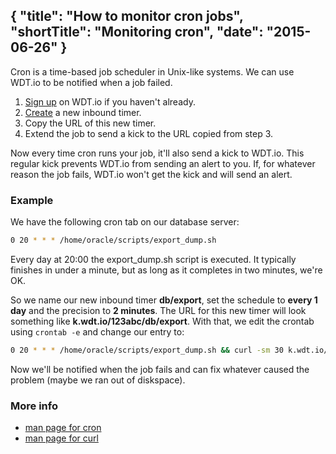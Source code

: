 {
  "title": "How to monitor cron jobs",
  "shortTitle": "Monitoring cron",
  "date": "2015-06-26"
}
---
Cron is a time-based job scheduler in Unix-like systems. We can use WDT.io to be notified when a job failed.

1. [Sign up](https://wdt.io/signup) on WDT.io if you haven't already.
2. [Create](inbound_timer.html) a new inbound timer.
3. Copy the URL of this new timer.
4. Extend the job to send a kick to the URL copied from step 3.

Now every time cron runs your job, it'll also send a kick to WDT.io. This regular kick prevents WDT.io from sending an alert to you. If, for whatever reason the job fails, WDT.io won't get the kick and will send an alert.


### Example

We have the following cron tab on our database server:

```bash
0 20 * * * /home/oracle/scripts/export_dump.sh
```
Every day at 20:00 the export_dump.sh script is executed. It typically finishes in under a minute, but as long as it completes in two minutes, we're OK.

So we name our new inbound timer **db/export**, set the schedule to **every 1 day** and the precision to **2 minutes**. The URL for this new timer will look something like **k.wdt.io/123abc/db/export**. With that, we edit the crontab using `crontab -e` and change our entry to:

```bash
0 20 * * * /home/oracle/scripts/export_dump.sh && curl -sm 30 k.wdt.io/123abc/db/export
```
Now we'll be notified when the job fails and can fix whatever caused the problem (maybe we ran out of diskspace).

### More info

- [man page for cron](http://linux.die.net/man/5/crontab)
- [man page for curl](http://linux.die.net/man/1/curl)
